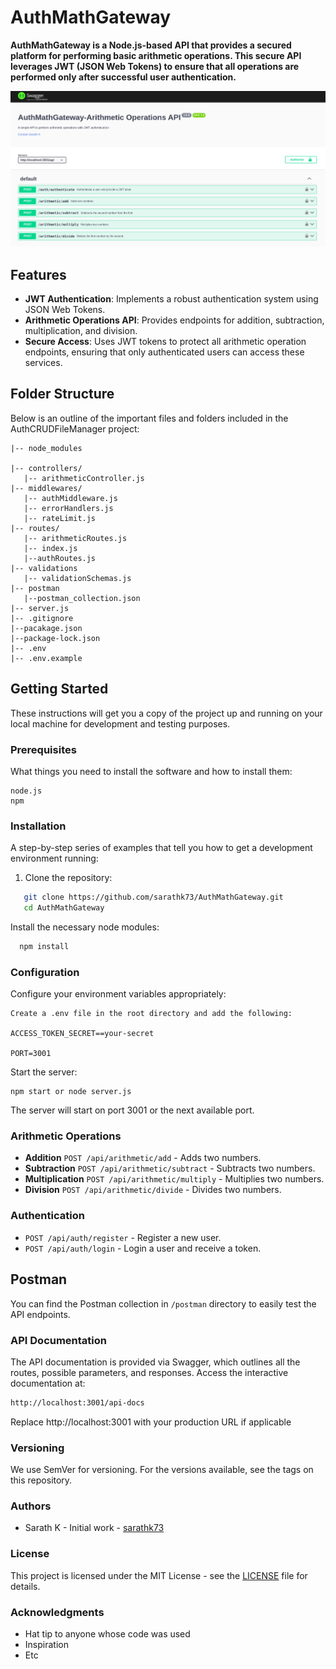 # AuthMathGateway

<b>AuthMathGateway is a Node.js-based API that provides a secured platform for performing basic arithmetic operations. This secure API leverages JWT (JSON Web Tokens) to ensure that all operations are performed only after successful user authentication.</b>

![Swagger UI](/images/task1.png)


## Features

- **JWT Authentication**: Implements a robust authentication system using JSON Web Tokens.
- **Arithmetic Operations API**: Provides endpoints for addition, subtraction, multiplication, and division.
- **Secure Access**: Uses JWT tokens to protect all arithmetic operation endpoints, ensuring that only authenticated users can access these services.

## Folder Structure

Below is an outline of the important files and folders included in the AuthCRUDFileManager project:

```
|-- node_modules

|-- controllers/
   |-- arithmeticController.js
|-- middlewares/
   |-- authMiddleware.js
   |-- errorHandlers.js
   |-- rateLimit.js
|-- routes/
   |-- arithmeticRoutes.js
   |-- index.js
   |--authRoutes.js
|-- validations
   |-- validationSchemas.js
|-- postman
   |--postman_collection.json
|-- server.js
|-- .gitignore
|--pacakage.json
|--package-lock.json
|-- .env
|-- .env.example

```


## Getting Started

These instructions will get you a copy of the project up and running on your local machine for development and testing purposes.

### Prerequisites

What things you need to install the software and how to install them:

```
node.js
npm

```
### Installation

A step-by-step series of examples that tell you how to get a development environment running:

1. Clone the repository:
```bash
   git clone https://github.com/sarathk73/AuthMathGateway.git
   cd AuthMathGateway


```
Install the necessary node modules:
 ```bash
   npm install 
```


### Configuration

Configure your environment variables appropriately:
```plain
Create a .env file in the root directory and add the following:

ACCESS_TOKEN_SECRET==your-secret

PORT=3001
```
Start the server:
```
npm start or node server.js
```
The server will start on port 3001 or the next available port.

### Arithmetic Operations
- **Addition**
  `POST /api/arithmetic/add` - Adds two numbers.
- **Subtraction**
  `POST /api/arithmetic/subtract` - Subtracts two numbers.
- **Multiplication**
  `POST /api/arithmetic/multiply` - Multiplies two numbers.
- **Division**
  `POST /api/arithmetic/divide` - Divides two numbers.

### Authentication
- `POST /api/auth/register` - Register a new user.
- `POST /api/auth/login` - Login a user and receive a token.

## Postman

You can find the Postman collection in `/postman` directory to easily test the API endpoints.

### API Documentation
The API documentation is provided via Swagger, which outlines all the routes, possible parameters, and responses. Access the interactive documentation at:
```bash
http://localhost:3001/api-docs
```
Replace http://localhost:3001 with your production URL if applicable

### Versioning
We use SemVer for versioning. For the versions available, see the tags on this repository.

### Authors

- Sarath K - Initial work - [sarathk73](https://github.com/sarathk73)

### License

This project is licensed under the MIT License - see the [LICENSE](LICENSE) file for details.
### Acknowledgments

<ul>
   <li>Hat tip to anyone whose code was used</li>
   <li>Inspiration</li>
   <li>Etc</li>
</ul>
